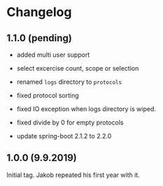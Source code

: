 # Changelog

## 1.1.0 (pending)

* added multi user support
* select excercise count, scope or selection

* renamed `logs` directory to `protocols`
* fixed protocol sorting
* fixed IO exception when logs directory is wiped.
* fixed divide by 0 for empty protocols

* update spring-boot 2.1.2 to 2.2.0

## 1.0.0 (9.9.2019)

Initial tag. Jakob repeated his first year with it.
